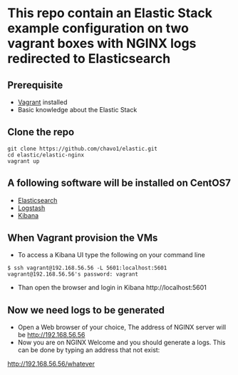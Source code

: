 # This repo contain an Elastic Stack example configuration on two vagrant boxes with NGINX logs redirected to Elasticsearch

## Prerequisite

- [Vagrant](https://www.vagrantup.com/) installed
- Basic knowledge about the Elastic Stack

## Clone the repo

```
git clone https://github.com/chavo1/elastic.git
cd elastic/elastic-nginx
vagrant up
```
## A following software will be installed on CentOS7 
- [Elasticsearch](https://www.elastic.co/products/elasticsearch)
- [Logstash](https://www.elastic.co/products/logstash)
- [Kibana](https://www.elastic.co/products/kibana)

## When Vagrant provision the VMs

- To access a Kibana UI type the following on your command line

```
$ ssh vagrant@192.168.56.56 -L 5601:localhost:5601
vagrant@192.168.56.56's password: vagrant
```
- Than open the browser and login in Kibana http://localhost:5601

## Now we need logs to be generated

- Open a Web browser of your choice, The address of NGINX server will be http://192.168.56.56
- Now you are on NGINX Welcome and you should generate a logs. This can be done by typing an address that not exist:

http://192.168.56.56/whatever 


